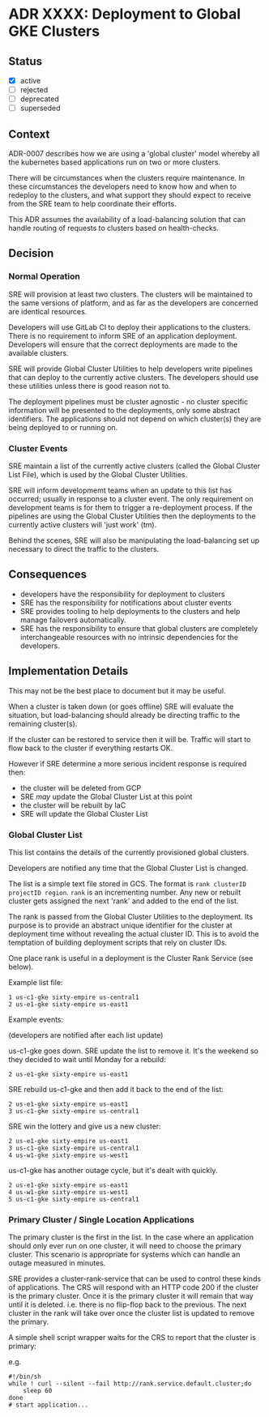 # ADR XXXX: Deployment to Global GKE Clusters

## Status

- [x] active
- [ ] rejected
- [ ] deprecated
- [ ] superseded

## Context

ADR-0007 describes how we are using a 'global cluster' model whereby all the
kubernetes based applications run on two or more clusters.

There will be circumstances when the clusters require maintenance. In these
circumstances the developers need to know how and when to redeploy to the
clusters, and what support they should expect to receive from the SRE team to
help coordinate their efforts.

This ADR assumes the availability of a load-balancing solution that can
handle routing of requests to clusters based on health-checks.

## Decision

### Normal Operation

SRE will provision at least two clusters. The clusters will be maintained to
the same versions of platform, and as far as the developers are concerned are
identical resources.

Developers will use GitLab CI to deploy their applications to the clusters.
There is no requirement to inform SRE of an application deployment. Developers
will ensure that the correct deployments are made to the available clusters.

SRE will provide Global Cluster Utilities to help developers write pipelines
that can deploy to the currently active clusters. The developers should use
these utilities unless there is good reason not to.

The deployment pipelines must be cluster agnostic - no cluster specific
information will be presented to the deployments, only some abstract
identifiers. The applications should not depend on which cluster(s) they are
being deployed to or running on.

### Cluster Events

SRE maintain a list of the currently active clusters (called the Global Cluster
List File), which is used by the Global Cluster Utilities.

SRE will inform developmemt teams when an update to this list has occurred;
usually in response to a cluster event. The only requirement on development
teams is for them to trigger a re-deployment process. If the pipelines are
using the Global Cluster Utilities then the deployments to the currently active
clusters will 'just work' (tm).

Behind the scenes, SRE will also be manipulating the load-balancing set up
necessary to direct the traffic to the clusters.

## Consequences

- developers have the responsibility for deployment to clusters
- SRE has the responsibility for notifications about cluster events
- SRE provides tooling to help deployments to the clusters and help manage
  failovers automatically.
- SRE has the responsibility to ensure that global clusters are completely
  interchangeable resources with no intrinsic dependencies for the developers.

## Implementation Details

This may not be the best place to document but it may be useful.

When a cluster is taken down (or goes offline) SRE will evaluate the situation,
but load-balancing should already be directing traffic to the remaining
cluster(s).

If the cluster can be restored to service then it will be. Traffic will start
to flow back to the cluster if everything restarts OK.

However if SRE determine a more serious incident response is required then:

- the cluster will be deleted from GCP
- SRE *may* update the Global Cluster List at this point
- the cluster will be rebuilt by IaC
- SRE will update the Global Cluster List

### Global Cluster List

This list contains the details of the currently provisioned global clusters.

Developers are notified any time that the Global Cluster List is changed.

The list is a simple text file stored in GCS. The format is ```rank clusterID
projectID region```.  `rank` is an incrementing number. Any new or rebuilt
cluster gets assigned the next 'rank' and added to the end of the list.

The rank is passed from the Global Cluster Utilities to the deployment. Its
purpose is to provide an abstract unique identifier for the cluster at
deployment time without revealing the actual cluster ID. This is to avoid the
temptation of building deployment scripts that rely on cluster IDs.

One place rank is useful in a deployment is the Cluster Rank Service (see
below).

Example list file:
```
1 us-c1-gke sixty-empire us-central1
2 us-e1-gke sixty-empire us-east1
```

Example events:

(developers are notified after each list update)

us-c1-gke goes down. SRE update the list to remove it. It's the weekend so they
decided to wait until Monday for a rebuild:

```
2 us-e1-gke sixty-empire us-east1
```

SRE rebuild us-c1-gke and then add it back to the end of the list:

```
2 us-e1-gke sixty-empire us-east1
3 us-c1-gke sixty-empire us-central1
```

SRE win the lottery and give us a new cluster:

```
2 us-e1-gke sixty-empire us-east1
3 us-c1-gke sixty-empire us-central1
4 us-w1-gke sixty-empire us-west1
```

us-c1-gke has another outage cycle, but it's dealt with quickly.

```
2 us-e1-gke sixty-empire us-east1
4 us-w1-gke sixty-empire us-west1
5 us-c1-gke sixty-empire us-central1
```

### Primary Cluster / Single Location Applications

The primary cluster is the first in the list. In the case where an application
should only ever run on one cluster, it will need to choose the primary
cluster. This scenario is appropriate for systems which can handle an outage
measured in minutes.

SRE provides a cluster-rank-service that can be used to control these kinds of
applications. The CRS will respond with an HTTP code 200 if the cluster is the
primary cluster. Once it is the primary cluster it will remain that way until
it is deleted. i.e. there is no flip-flop back to the previous. The next
cluster in the rank will take over once the cluster list is updated to remove
the primary.

A simple shell script wrapper waits for the CRS to report that the cluster
is primary:

e.g.
```
#!/bin/sh
while ! curl --silent --fail http://rank.service.default.cluster;do
    sleep 60
done
# start application...
```

